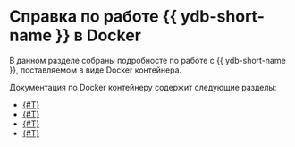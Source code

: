 # Справка по работе {{ ydb-short-name }} в Docker

В данном разделе собраны подробносте по работе с {{ ydb-short-name }}, поставляемом в виде Docker контейнера.

Документация по Docker контейнеру содержит следующие разделы:

* [{#T}](naming.md)
* [{#T}](prerequisites.md)
* [{#T}](start.md)
* [{#T}](configuration.md)
